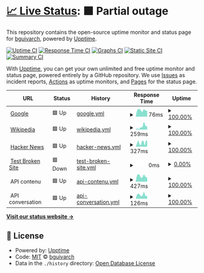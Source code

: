 # [📈 Live Status](https://demo.upptime.js.org): <!--live status--> **🟧 Partial outage**

This repository contains the open-source uptime monitor and status page for [bguivarch](https://demo.upptime.js.org), powered by [Upptime](https://github.com/upptime/upptime).

[![Uptime CI](https://github.com/bguivarch/testuptime2/workflows/Uptime%20CI/badge.svg)](https://github.com/bguivarch/testuptime2/actions?query=workflow%3A%22Uptime+CI%22)
[![Response Time CI](https://github.com/bguivarch/testuptime2/workflows/Response%20Time%20CI/badge.svg)](https://github.com/bguivarch/testuptime2/actions?query=workflow%3A%22Response+Time+CI%22)
[![Graphs CI](https://github.com/bguivarch/testuptime2/workflows/Graphs%20CI/badge.svg)](https://github.com/bguivarch/testuptime2/actions?query=workflow%3A%22Graphs+CI%22)
[![Static Site CI](https://github.com/bguivarch/testuptime2/workflows/Static%20Site%20CI/badge.svg)](https://github.com/bguivarch/testuptime2/actions?query=workflow%3A%22Static+Site+CI%22)
[![Summary CI](https://github.com/bguivarch/testuptime2/workflows/Summary%20CI/badge.svg)](https://github.com/bguivarch/testuptime2/actions?query=workflow%3A%22Summary+CI%22)

With [Upptime](https://upptime.js.org), you can get your own unlimited and free uptime monitor and status page, powered entirely by a GitHub repository. We use [Issues](https://github.com/bguivarch/testuptime2/issues) as incident reports, [Actions](https://github.com/bguivarch/testuptime2/actions) as uptime monitors, and [Pages](https://demo.upptime.js.org) for the status page.

<!--start: status pages-->
<!-- This summary is generated by Upptime (https://github.com/upptime/upptime) -->
<!-- Do not edit this manually, your changes will be overwritten -->
<!-- prettier-ignore -->
| URL | Status | History | Response Time | Uptime |
| --- | ------ | ------- | ------------- | ------ |
| <img alt="" src="https://icons.duckduckgo.com/ip3/www.google.com.ico" height="13"> [Google](https://www.google.com) | 🟩 Up | [google.yml](https://github.com/bguivarch/testuptime2/commits/HEAD/history/google.yml) | <details><summary><img alt="Response time graph" src="./graphs/google/response-time-week.png" height="20"> 76ms</summary><br><a href="https://bguivarch.github.io/testuptime2/history/google"><img alt="Response time 101" src="https://img.shields.io/endpoint?url=https%3A%2F%2Fraw.githubusercontent.com%2Fbguivarch%2Ftestuptime2%2FHEAD%2Fapi%2Fgoogle%2Fresponse-time.json"></a><br><a href="https://bguivarch.github.io/testuptime2/history/google"><img alt="24-hour response time 71" src="https://img.shields.io/endpoint?url=https%3A%2F%2Fraw.githubusercontent.com%2Fbguivarch%2Ftestuptime2%2FHEAD%2Fapi%2Fgoogle%2Fresponse-time-day.json"></a><br><a href="https://bguivarch.github.io/testuptime2/history/google"><img alt="7-day response time 76" src="https://img.shields.io/endpoint?url=https%3A%2F%2Fraw.githubusercontent.com%2Fbguivarch%2Ftestuptime2%2FHEAD%2Fapi%2Fgoogle%2Fresponse-time-week.json"></a><br><a href="https://bguivarch.github.io/testuptime2/history/google"><img alt="30-day response time 80" src="https://img.shields.io/endpoint?url=https%3A%2F%2Fraw.githubusercontent.com%2Fbguivarch%2Ftestuptime2%2FHEAD%2Fapi%2Fgoogle%2Fresponse-time-month.json"></a><br><a href="https://bguivarch.github.io/testuptime2/history/google"><img alt="1-year response time 102" src="https://img.shields.io/endpoint?url=https%3A%2F%2Fraw.githubusercontent.com%2Fbguivarch%2Ftestuptime2%2FHEAD%2Fapi%2Fgoogle%2Fresponse-time-year.json"></a></details> | <details><summary><a href="https://bguivarch.github.io/testuptime2/history/google">100.00%</a></summary><a href="https://bguivarch.github.io/testuptime2/history/google"><img alt="All-time uptime 100.00%" src="https://img.shields.io/endpoint?url=https%3A%2F%2Fraw.githubusercontent.com%2Fbguivarch%2Ftestuptime2%2FHEAD%2Fapi%2Fgoogle%2Fuptime.json"></a><br><a href="https://bguivarch.github.io/testuptime2/history/google"><img alt="24-hour uptime 100.00%" src="https://img.shields.io/endpoint?url=https%3A%2F%2Fraw.githubusercontent.com%2Fbguivarch%2Ftestuptime2%2FHEAD%2Fapi%2Fgoogle%2Fuptime-day.json"></a><br><a href="https://bguivarch.github.io/testuptime2/history/google"><img alt="7-day uptime 100.00%" src="https://img.shields.io/endpoint?url=https%3A%2F%2Fraw.githubusercontent.com%2Fbguivarch%2Ftestuptime2%2FHEAD%2Fapi%2Fgoogle%2Fuptime-week.json"></a><br><a href="https://bguivarch.github.io/testuptime2/history/google"><img alt="30-day uptime 100.00%" src="https://img.shields.io/endpoint?url=https%3A%2F%2Fraw.githubusercontent.com%2Fbguivarch%2Ftestuptime2%2FHEAD%2Fapi%2Fgoogle%2Fuptime-month.json"></a><br><a href="https://bguivarch.github.io/testuptime2/history/google"><img alt="1-year uptime 100.00%" src="https://img.shields.io/endpoint?url=https%3A%2F%2Fraw.githubusercontent.com%2Fbguivarch%2Ftestuptime2%2FHEAD%2Fapi%2Fgoogle%2Fuptime-year.json"></a></details>
| <img alt="" src="https://icons.duckduckgo.com/ip3/en.wikipedia.org.ico" height="13"> [Wikipedia](https://en.wikipedia.org) | 🟩 Up | [wikipedia.yml](https://github.com/bguivarch/testuptime2/commits/HEAD/history/wikipedia.yml) | <details><summary><img alt="Response time graph" src="./graphs/wikipedia/response-time-week.png" height="20"> 259ms</summary><br><a href="https://bguivarch.github.io/testuptime2/history/wikipedia"><img alt="Response time 276" src="https://img.shields.io/endpoint?url=https%3A%2F%2Fraw.githubusercontent.com%2Fbguivarch%2Ftestuptime2%2FHEAD%2Fapi%2Fwikipedia%2Fresponse-time.json"></a><br><a href="https://bguivarch.github.io/testuptime2/history/wikipedia"><img alt="24-hour response time 265" src="https://img.shields.io/endpoint?url=https%3A%2F%2Fraw.githubusercontent.com%2Fbguivarch%2Ftestuptime2%2FHEAD%2Fapi%2Fwikipedia%2Fresponse-time-day.json"></a><br><a href="https://bguivarch.github.io/testuptime2/history/wikipedia"><img alt="7-day response time 259" src="https://img.shields.io/endpoint?url=https%3A%2F%2Fraw.githubusercontent.com%2Fbguivarch%2Ftestuptime2%2FHEAD%2Fapi%2Fwikipedia%2Fresponse-time-week.json"></a><br><a href="https://bguivarch.github.io/testuptime2/history/wikipedia"><img alt="30-day response time 223" src="https://img.shields.io/endpoint?url=https%3A%2F%2Fraw.githubusercontent.com%2Fbguivarch%2Ftestuptime2%2FHEAD%2Fapi%2Fwikipedia%2Fresponse-time-month.json"></a><br><a href="https://bguivarch.github.io/testuptime2/history/wikipedia"><img alt="1-year response time 287" src="https://img.shields.io/endpoint?url=https%3A%2F%2Fraw.githubusercontent.com%2Fbguivarch%2Ftestuptime2%2FHEAD%2Fapi%2Fwikipedia%2Fresponse-time-year.json"></a></details> | <details><summary><a href="https://bguivarch.github.io/testuptime2/history/wikipedia">100.00%</a></summary><a href="https://bguivarch.github.io/testuptime2/history/wikipedia"><img alt="All-time uptime 100.00%" src="https://img.shields.io/endpoint?url=https%3A%2F%2Fraw.githubusercontent.com%2Fbguivarch%2Ftestuptime2%2FHEAD%2Fapi%2Fwikipedia%2Fuptime.json"></a><br><a href="https://bguivarch.github.io/testuptime2/history/wikipedia"><img alt="24-hour uptime 100.00%" src="https://img.shields.io/endpoint?url=https%3A%2F%2Fraw.githubusercontent.com%2Fbguivarch%2Ftestuptime2%2FHEAD%2Fapi%2Fwikipedia%2Fuptime-day.json"></a><br><a href="https://bguivarch.github.io/testuptime2/history/wikipedia"><img alt="7-day uptime 100.00%" src="https://img.shields.io/endpoint?url=https%3A%2F%2Fraw.githubusercontent.com%2Fbguivarch%2Ftestuptime2%2FHEAD%2Fapi%2Fwikipedia%2Fuptime-week.json"></a><br><a href="https://bguivarch.github.io/testuptime2/history/wikipedia"><img alt="30-day uptime 100.00%" src="https://img.shields.io/endpoint?url=https%3A%2F%2Fraw.githubusercontent.com%2Fbguivarch%2Ftestuptime2%2FHEAD%2Fapi%2Fwikipedia%2Fuptime-month.json"></a><br><a href="https://bguivarch.github.io/testuptime2/history/wikipedia"><img alt="1-year uptime 100.00%" src="https://img.shields.io/endpoint?url=https%3A%2F%2Fraw.githubusercontent.com%2Fbguivarch%2Ftestuptime2%2FHEAD%2Fapi%2Fwikipedia%2Fuptime-year.json"></a></details>
| <img alt="" src="https://icons.duckduckgo.com/ip3/news.ycombinator.com.ico" height="13"> [Hacker News](https://news.ycombinator.com) | 🟩 Up | [hacker-news.yml](https://github.com/bguivarch/testuptime2/commits/HEAD/history/hacker-news.yml) | <details><summary><img alt="Response time graph" src="./graphs/hacker-news/response-time-week.png" height="20"> 327ms</summary><br><a href="https://bguivarch.github.io/testuptime2/history/hacker-news"><img alt="Response time 280" src="https://img.shields.io/endpoint?url=https%3A%2F%2Fraw.githubusercontent.com%2Fbguivarch%2Ftestuptime2%2FHEAD%2Fapi%2Fhacker-news%2Fresponse-time.json"></a><br><a href="https://bguivarch.github.io/testuptime2/history/hacker-news"><img alt="24-hour response time 516" src="https://img.shields.io/endpoint?url=https%3A%2F%2Fraw.githubusercontent.com%2Fbguivarch%2Ftestuptime2%2FHEAD%2Fapi%2Fhacker-news%2Fresponse-time-day.json"></a><br><a href="https://bguivarch.github.io/testuptime2/history/hacker-news"><img alt="7-day response time 327" src="https://img.shields.io/endpoint?url=https%3A%2F%2Fraw.githubusercontent.com%2Fbguivarch%2Ftestuptime2%2FHEAD%2Fapi%2Fhacker-news%2Fresponse-time-week.json"></a><br><a href="https://bguivarch.github.io/testuptime2/history/hacker-news"><img alt="30-day response time 318" src="https://img.shields.io/endpoint?url=https%3A%2F%2Fraw.githubusercontent.com%2Fbguivarch%2Ftestuptime2%2FHEAD%2Fapi%2Fhacker-news%2Fresponse-time-month.json"></a><br><a href="https://bguivarch.github.io/testuptime2/history/hacker-news"><img alt="1-year response time 288" src="https://img.shields.io/endpoint?url=https%3A%2F%2Fraw.githubusercontent.com%2Fbguivarch%2Ftestuptime2%2FHEAD%2Fapi%2Fhacker-news%2Fresponse-time-year.json"></a></details> | <details><summary><a href="https://bguivarch.github.io/testuptime2/history/hacker-news">100.00%</a></summary><a href="https://bguivarch.github.io/testuptime2/history/hacker-news"><img alt="All-time uptime 99.96%" src="https://img.shields.io/endpoint?url=https%3A%2F%2Fraw.githubusercontent.com%2Fbguivarch%2Ftestuptime2%2FHEAD%2Fapi%2Fhacker-news%2Fuptime.json"></a><br><a href="https://bguivarch.github.io/testuptime2/history/hacker-news"><img alt="24-hour uptime 100.00%" src="https://img.shields.io/endpoint?url=https%3A%2F%2Fraw.githubusercontent.com%2Fbguivarch%2Ftestuptime2%2FHEAD%2Fapi%2Fhacker-news%2Fuptime-day.json"></a><br><a href="https://bguivarch.github.io/testuptime2/history/hacker-news"><img alt="7-day uptime 100.00%" src="https://img.shields.io/endpoint?url=https%3A%2F%2Fraw.githubusercontent.com%2Fbguivarch%2Ftestuptime2%2FHEAD%2Fapi%2Fhacker-news%2Fuptime-week.json"></a><br><a href="https://bguivarch.github.io/testuptime2/history/hacker-news"><img alt="30-day uptime 100.00%" src="https://img.shields.io/endpoint?url=https%3A%2F%2Fraw.githubusercontent.com%2Fbguivarch%2Ftestuptime2%2FHEAD%2Fapi%2Fhacker-news%2Fuptime-month.json"></a><br><a href="https://bguivarch.github.io/testuptime2/history/hacker-news"><img alt="1-year uptime 99.88%" src="https://img.shields.io/endpoint?url=https%3A%2F%2Fraw.githubusercontent.com%2Fbguivarch%2Ftestuptime2%2FHEAD%2Fapi%2Fhacker-news%2Fuptime-year.json"></a></details>
| <img alt="" src="https://icons.duckduckgo.com/ip3/thissitedoesnotexist.koj.co.ico" height="13"> [Test Broken Site](https://thissitedoesnotexist.koj.co) | 🟥 Down | [test-broken-site.yml](https://github.com/bguivarch/testuptime2/commits/HEAD/history/test-broken-site.yml) | <details><summary><img alt="Response time graph" src="./graphs/test-broken-site/response-time-week.png" height="20"> 0ms</summary><br><a href="https://bguivarch.github.io/testuptime2/history/test-broken-site"><img alt="Response time 11" src="https://img.shields.io/endpoint?url=https%3A%2F%2Fraw.githubusercontent.com%2Fbguivarch%2Ftestuptime2%2FHEAD%2Fapi%2Ftest-broken-site%2Fresponse-time.json"></a><br><a href="https://bguivarch.github.io/testuptime2/history/test-broken-site"><img alt="24-hour response time 0" src="https://img.shields.io/endpoint?url=https%3A%2F%2Fraw.githubusercontent.com%2Fbguivarch%2Ftestuptime2%2FHEAD%2Fapi%2Ftest-broken-site%2Fresponse-time-day.json"></a><br><a href="https://bguivarch.github.io/testuptime2/history/test-broken-site"><img alt="7-day response time 0" src="https://img.shields.io/endpoint?url=https%3A%2F%2Fraw.githubusercontent.com%2Fbguivarch%2Ftestuptime2%2FHEAD%2Fapi%2Ftest-broken-site%2Fresponse-time-week.json"></a><br><a href="https://bguivarch.github.io/testuptime2/history/test-broken-site"><img alt="30-day response time 0" src="https://img.shields.io/endpoint?url=https%3A%2F%2Fraw.githubusercontent.com%2Fbguivarch%2Ftestuptime2%2FHEAD%2Fapi%2Ftest-broken-site%2Fresponse-time-month.json"></a><br><a href="https://bguivarch.github.io/testuptime2/history/test-broken-site"><img alt="1-year response time 0" src="https://img.shields.io/endpoint?url=https%3A%2F%2Fraw.githubusercontent.com%2Fbguivarch%2Ftestuptime2%2FHEAD%2Fapi%2Ftest-broken-site%2Fresponse-time-year.json"></a></details> | <details><summary><a href="https://bguivarch.github.io/testuptime2/history/test-broken-site">0.00%</a></summary><a href="https://bguivarch.github.io/testuptime2/history/test-broken-site"><img alt="All-time uptime 47.15%" src="https://img.shields.io/endpoint?url=https%3A%2F%2Fraw.githubusercontent.com%2Fbguivarch%2Ftestuptime2%2FHEAD%2Fapi%2Ftest-broken-site%2Fuptime.json"></a><br><a href="https://bguivarch.github.io/testuptime2/history/test-broken-site"><img alt="24-hour uptime 0.00%" src="https://img.shields.io/endpoint?url=https%3A%2F%2Fraw.githubusercontent.com%2Fbguivarch%2Ftestuptime2%2FHEAD%2Fapi%2Ftest-broken-site%2Fuptime-day.json"></a><br><a href="https://bguivarch.github.io/testuptime2/history/test-broken-site"><img alt="7-day uptime 0.00%" src="https://img.shields.io/endpoint?url=https%3A%2F%2Fraw.githubusercontent.com%2Fbguivarch%2Ftestuptime2%2FHEAD%2Fapi%2Ftest-broken-site%2Fuptime-week.json"></a><br><a href="https://bguivarch.github.io/testuptime2/history/test-broken-site"><img alt="30-day uptime 0.00%" src="https://img.shields.io/endpoint?url=https%3A%2F%2Fraw.githubusercontent.com%2Fbguivarch%2Ftestuptime2%2FHEAD%2Fapi%2Ftest-broken-site%2Fuptime-month.json"></a><br><a href="https://bguivarch.github.io/testuptime2/history/test-broken-site"><img alt="1-year uptime 0.00%" src="https://img.shields.io/endpoint?url=https%3A%2F%2Fraw.githubusercontent.com%2Fbguivarch%2Ftestuptime2%2FHEAD%2Fapi%2Ftest-broken-site%2Fuptime-year.json"></a></details>
| <img alt="" src="https://icons.duckduckgo.com/ip3/null.ico" height="13"> API contenu | 🟩 Up | [api-contenu.yml](https://github.com/bguivarch/testuptime2/commits/HEAD/history/api-contenu.yml) | <details><summary><img alt="Response time graph" src="./graphs/api-contenu/response-time-week.png" height="20"> 427ms</summary><br><a href="https://bguivarch.github.io/testuptime2/history/api-contenu"><img alt="Response time 545" src="https://img.shields.io/endpoint?url=https%3A%2F%2Fraw.githubusercontent.com%2Fbguivarch%2Ftestuptime2%2FHEAD%2Fapi%2Fapi-contenu%2Fresponse-time.json"></a><br><a href="https://bguivarch.github.io/testuptime2/history/api-contenu"><img alt="24-hour response time 314" src="https://img.shields.io/endpoint?url=https%3A%2F%2Fraw.githubusercontent.com%2Fbguivarch%2Ftestuptime2%2FHEAD%2Fapi%2Fapi-contenu%2Fresponse-time-day.json"></a><br><a href="https://bguivarch.github.io/testuptime2/history/api-contenu"><img alt="7-day response time 427" src="https://img.shields.io/endpoint?url=https%3A%2F%2Fraw.githubusercontent.com%2Fbguivarch%2Ftestuptime2%2FHEAD%2Fapi%2Fapi-contenu%2Fresponse-time-week.json"></a><br><a href="https://bguivarch.github.io/testuptime2/history/api-contenu"><img alt="30-day response time 430" src="https://img.shields.io/endpoint?url=https%3A%2F%2Fraw.githubusercontent.com%2Fbguivarch%2Ftestuptime2%2FHEAD%2Fapi%2Fapi-contenu%2Fresponse-time-month.json"></a><br><a href="https://bguivarch.github.io/testuptime2/history/api-contenu"><img alt="1-year response time 535" src="https://img.shields.io/endpoint?url=https%3A%2F%2Fraw.githubusercontent.com%2Fbguivarch%2Ftestuptime2%2FHEAD%2Fapi%2Fapi-contenu%2Fresponse-time-year.json"></a></details> | <details><summary><a href="https://bguivarch.github.io/testuptime2/history/api-contenu">100.00%</a></summary><a href="https://bguivarch.github.io/testuptime2/history/api-contenu"><img alt="All-time uptime 99.91%" src="https://img.shields.io/endpoint?url=https%3A%2F%2Fraw.githubusercontent.com%2Fbguivarch%2Ftestuptime2%2FHEAD%2Fapi%2Fapi-contenu%2Fuptime.json"></a><br><a href="https://bguivarch.github.io/testuptime2/history/api-contenu"><img alt="24-hour uptime 100.00%" src="https://img.shields.io/endpoint?url=https%3A%2F%2Fraw.githubusercontent.com%2Fbguivarch%2Ftestuptime2%2FHEAD%2Fapi%2Fapi-contenu%2Fuptime-day.json"></a><br><a href="https://bguivarch.github.io/testuptime2/history/api-contenu"><img alt="7-day uptime 100.00%" src="https://img.shields.io/endpoint?url=https%3A%2F%2Fraw.githubusercontent.com%2Fbguivarch%2Ftestuptime2%2FHEAD%2Fapi%2Fapi-contenu%2Fuptime-week.json"></a><br><a href="https://bguivarch.github.io/testuptime2/history/api-contenu"><img alt="30-day uptime 98.84%" src="https://img.shields.io/endpoint?url=https%3A%2F%2Fraw.githubusercontent.com%2Fbguivarch%2Ftestuptime2%2FHEAD%2Fapi%2Fapi-contenu%2Fuptime-month.json"></a><br><a href="https://bguivarch.github.io/testuptime2/history/api-contenu"><img alt="1-year uptime 99.90%" src="https://img.shields.io/endpoint?url=https%3A%2F%2Fraw.githubusercontent.com%2Fbguivarch%2Ftestuptime2%2FHEAD%2Fapi%2Fapi-contenu%2Fuptime-year.json"></a></details>
| <img alt="" src="https://icons.duckduckgo.com/ip3/null.ico" height="13"> API conversation | 🟩 Up | [api-conversation.yml](https://github.com/bguivarch/testuptime2/commits/HEAD/history/api-conversation.yml) | <details><summary><img alt="Response time graph" src="./graphs/api-conversation/response-time-week.png" height="20"> 126ms</summary><br><a href="https://bguivarch.github.io/testuptime2/history/api-conversation"><img alt="Response time 129" src="https://img.shields.io/endpoint?url=https%3A%2F%2Fraw.githubusercontent.com%2Fbguivarch%2Ftestuptime2%2FHEAD%2Fapi%2Fapi-conversation%2Fresponse-time.json"></a><br><a href="https://bguivarch.github.io/testuptime2/history/api-conversation"><img alt="24-hour response time 90" src="https://img.shields.io/endpoint?url=https%3A%2F%2Fraw.githubusercontent.com%2Fbguivarch%2Ftestuptime2%2FHEAD%2Fapi%2Fapi-conversation%2Fresponse-time-day.json"></a><br><a href="https://bguivarch.github.io/testuptime2/history/api-conversation"><img alt="7-day response time 126" src="https://img.shields.io/endpoint?url=https%3A%2F%2Fraw.githubusercontent.com%2Fbguivarch%2Ftestuptime2%2FHEAD%2Fapi%2Fapi-conversation%2Fresponse-time-week.json"></a><br><a href="https://bguivarch.github.io/testuptime2/history/api-conversation"><img alt="30-day response time 115" src="https://img.shields.io/endpoint?url=https%3A%2F%2Fraw.githubusercontent.com%2Fbguivarch%2Ftestuptime2%2FHEAD%2Fapi%2Fapi-conversation%2Fresponse-time-month.json"></a><br><a href="https://bguivarch.github.io/testuptime2/history/api-conversation"><img alt="1-year response time 128" src="https://img.shields.io/endpoint?url=https%3A%2F%2Fraw.githubusercontent.com%2Fbguivarch%2Ftestuptime2%2FHEAD%2Fapi%2Fapi-conversation%2Fresponse-time-year.json"></a></details> | <details><summary><a href="https://bguivarch.github.io/testuptime2/history/api-conversation">100.00%</a></summary><a href="https://bguivarch.github.io/testuptime2/history/api-conversation"><img alt="All-time uptime 99.88%" src="https://img.shields.io/endpoint?url=https%3A%2F%2Fraw.githubusercontent.com%2Fbguivarch%2Ftestuptime2%2FHEAD%2Fapi%2Fapi-conversation%2Fuptime.json"></a><br><a href="https://bguivarch.github.io/testuptime2/history/api-conversation"><img alt="24-hour uptime 100.00%" src="https://img.shields.io/endpoint?url=https%3A%2F%2Fraw.githubusercontent.com%2Fbguivarch%2Ftestuptime2%2FHEAD%2Fapi%2Fapi-conversation%2Fuptime-day.json"></a><br><a href="https://bguivarch.github.io/testuptime2/history/api-conversation"><img alt="7-day uptime 100.00%" src="https://img.shields.io/endpoint?url=https%3A%2F%2Fraw.githubusercontent.com%2Fbguivarch%2Ftestuptime2%2FHEAD%2Fapi%2Fapi-conversation%2Fuptime-week.json"></a><br><a href="https://bguivarch.github.io/testuptime2/history/api-conversation"><img alt="30-day uptime 98.84%" src="https://img.shields.io/endpoint?url=https%3A%2F%2Fraw.githubusercontent.com%2Fbguivarch%2Ftestuptime2%2FHEAD%2Fapi%2Fapi-conversation%2Fuptime-month.json"></a><br><a href="https://bguivarch.github.io/testuptime2/history/api-conversation"><img alt="1-year uptime 99.86%" src="https://img.shields.io/endpoint?url=https%3A%2F%2Fraw.githubusercontent.com%2Fbguivarch%2Ftestuptime2%2FHEAD%2Fapi%2Fapi-conversation%2Fuptime-year.json"></a></details>

<!--end: status pages-->

[**Visit our status website →**](https://demo.upptime.js.org)

## 📄 License

- Powered by: [Upptime](https://github.com/upptime/upptime)
- Code: [MIT](./LICENSE) © [bguivarch](https://demo.upptime.js.org)
- Data in the `./history` directory: [Open Database License](https://opendatacommons.org/licenses/odbl/1-0/)
